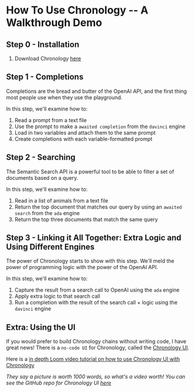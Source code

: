 # How To Use Chronology -- A Walkthrough Demo

## Step 0 - Installation

1. Download Chronology [here](https://pypi.org/project/chronological/)

## Step 1 - Completions

Completions are the bread and butter of the OpenAI API, and the first thing most people use when they use the playground.

In this step, we'll examine how to:

1. Read a prompt from a text file
2. Use the prompt to make a `awaited completion` from the `davinci` engine
3. Load in two variables and attach them to the same prompt
4. Create completions with each variable-formatted prompt

## Step 2 - Searching

The Semantic Search API is a powerful tool to be able to filter a set of documents based on a query.

In this step, we'll examine how to:

1. Read in a list of animals from a text file
2. Return the top document that matches our query by using an `awaited search` from the `ada` engine
3. Return the top three documents that match the same query

## Step 3 - Linking it All Together: Extra Logic and Using Different Engines

The power of Chronology starts to show with this step. We'll meld the power of programming logic with the power of the OpenAI API. 

In this step, we'll examine how to:
1. Capture the result from a search call to OpenAI using the `ada` engine
2. Apply extra logic to that search call
3. Run a completion with the result of the search call + logic using the `davinci` engine

## Extra: Using the UI

If you would prefer to build Chronology chains without writing code, I have great news! There is a `no-code UI` for Chronology, called the [Chronology UI](https://chronology-ui.vercel.app/#).

Here is a [in depth Loom video tutorial on how to use Chronology UI with Chronology](https://www.loom.com/share/47cb8d328ebd446db4d98ea1c0cac2c7)

*They say a picture is worth 1000 words, so what's a video worth!*
*You can see the GitHub repo for Chronology UI [here](https://github.com/OthersideAI/chronology-ui)*